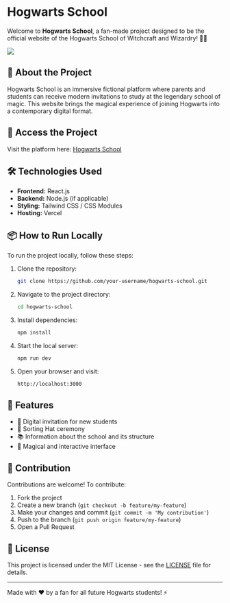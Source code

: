 # Hogwarts School

Welcome to **Hogwarts School**, a fan-made project designed to be the official website of the Hogwarts School of Witchcraft and Wizardry! 🏰✨

<img center="right" src="../hogwarts/src/assets/services/bg.png"  />

## 🔮 About the Project

Hogwarts School is an immersive fictional platform where parents and students can receive modern invitations to study at the legendary school of magic. This website brings the magical experience of joining Hogwarts into a contemporary digital format.

## 🚀 Access the Project

Visit the platform here:
[Hogwarts School](https://hogwarts-bay-six.vercel.app/)

## 🛠 Technologies Used

- **Frontend:** React.js
- **Backend:** Node.js (if applicable)
- **Styling:** Tailwind CSS / CSS Modules
- **Hosting:** Vercel

## 📦 How to Run Locally

To run the project locally, follow these steps:

1. Clone the repository:

   ```sh
   git clone https://github.com/your-username/hogwarts-school.git
   ```

2. Navigate to the project directory:

   ```sh
   cd hogwarts-school
   ```

3. Install dependencies:

   ```sh
   npm install
   ```

4. Start the local server:

   ```sh
   npm run dev
   ```

5. Open your browser and visit:
   ```sh
   http://localhost:3000
   ```

## 📌 Features

- 📜 Digital invitation for new students
- 🎩 Sorting Hat ceremony
- 📚 Information about the school and its structure
- 🏰 Magical and interactive interface

## 🤝 Contribution

Contributions are welcome! To contribute:

1. Fork the project
2. Create a new branch (`git checkout -b feature/my-feature`)
3. Make your changes and commit (`git commit -m 'My contribution'`)
4. Push to the branch (`git push origin feature/my-feature`)
5. Open a Pull Request

## 📜 License

This project is licensed under the MIT License - see the [LICENSE](LICENSE) file for details.

---

Made with ❤️ by a fan for all future Hogwarts students! ⚡
